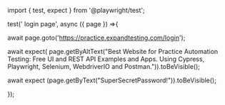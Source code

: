 import { test, expect } from '@playwright/test';

test(' login page', async ({ page }) =>{
 
await page.goto('https://practice.expandtesting.com/login');

await expect(
  page.getByAltText("Best Website for Practice Automation Testing: Free UI and REST API Examples and Apps. Using Cypress, Playwright, Selenium, WebdriverIO and Postman.")).toBeVisible();
  
  await expect (page.getByText("SuperSecretPassword!")).toBeVisible();
  


});


